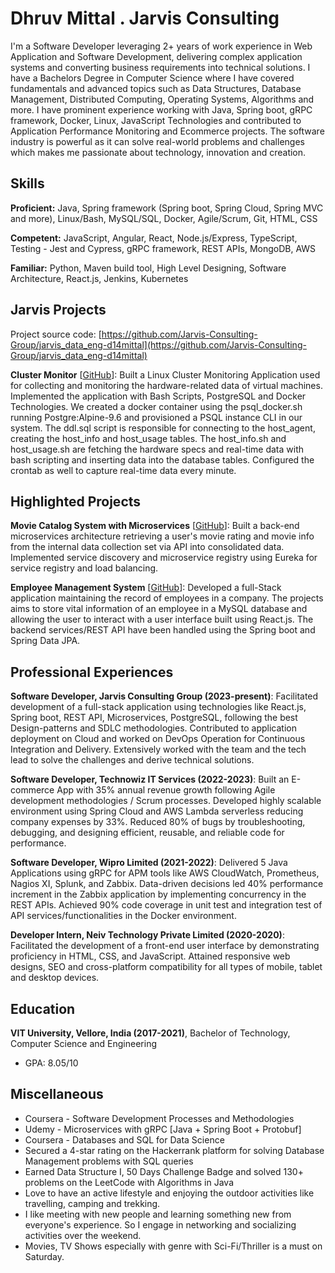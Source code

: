 # Dhruv Mittal . Jarvis Consulting

I'm a Software Developer leveraging 2+ years of work experience in Web Application and Software Development, delivering complex application systems and converting business requirements into technical solutions. I have a Bachelors Degree in Computer Science where I have covered fundamentals and advanced topics such as Data Structures, Database Management, Distributed Computing, Operating Systems, Algorithms and more. I have prominent experience working with Java, Spring boot, gRPC framework, Docker, Linux, JavaScript Technologies and contributed to Application Performance Monitoring and Ecommerce projects. The software industry is powerful as it can solve real-world problems and challenges which makes me passionate about technology, innovation and creation.

## Skills

**Proficient:** Java, Spring framework (Spring boot, Spring Cloud, Spring MVC and more), Linux/Bash, MySQL/SQL, Docker, Agile/Scrum, Git, HTML, CSS

**Competent:** JavaScript, Angular, React, Node.js/Express, TypeScript, Testing - Jest and Cypress, gRPC framework, REST APIs, MongoDB, AWS

**Familiar:** Python, Maven build tool, High Level Designing, Software Architecture, React.js, Jenkins, Kubernetes

## Jarvis Projects

Project source code: [https://github.com/Jarvis-Consulting-Group/jarvis_data_eng-d14mittal](https://github.com/Jarvis-Consulting-Group/jarvis_data_eng-d14mittal)


**Cluster Monitor** [[GitHub](https://github.com/Jarvis-Consulting-Group/jarvis_data_eng-d14mittal/tree/master/linux_sql)]: Built a Linux Cluster Monitoring Application used for collecting and monitoring the hardware-related data of virtual machines. Implemented the application with Bash Scripts, PostgreSQL and Docker Technologies. We created a docker container using the psql_docker.sh running Postgre:Alpine-9.6 and provisioned a PSQL instance CLI in our system. The ddl.sql script is responsible for connecting to the host_agent, creating the host_info and host_usage tables. The host_info.sh and host_usage.sh are fetching the hardware specs and real-time data with bash scripting and inserting data into the database tables. Configured the crontab as well to capture real-time data every minute.


## Highlighted Projects
**Movie Catalog System with Microservices** [[GitHub](https://github.com/d14mittal/Movie-Ratings-Microservice-Application)]: Built a back-end microservices architecture retrieving a user's movie rating and movie info from the internal data collection set via API into consolidated data. Implemented service discovery and microservice registry using Eureka for service registry and load balancing.

**Employee Management System** [[GitHub](https://github.com/d14mittal/Employee-Management-System)]: Developed a full-Stack application maintaining the record of employees in a company. The projects aims to store vital information of an employee in a MySQL database and allowing the user to interact with a user interface built using React.js. The backend services/REST API have been handled using the Spring boot and Spring Data JPA.


## Professional Experiences

**Software Developer, Jarvis Consulting Group (2023-present)**: Facilitated development of a full-stack application using technologies like React.js, Spring boot, REST API, Microservices, PostgreSQL, following the best Design-patterns and SDLC methodologies. Contributed to application deployment on Cloud and worked on DevOps Operation for Continuous Integration and Delivery. Extensively worked with the team and the tech lead to solve the challenges and derive technical solutions.

**Software Developer, Technowiz IT Services (2022-2023)**: Built an E-commerce App with 35% annual revenue growth following Agile development methodologies / Scrum processes. Developed highly scalable environment using Spring Cloud and AWS Lambda serverless reducing company expenses by 33%. Reduced 80% of bugs by troubleshooting, debugging, and designing efficient, reusable, and reliable code for performance.

**Software Developer, Wipro Limited (2021-2022)**: Delivered 5 Java Applications using gRPC for APM tools like AWS CloudWatch, Prometheus, Nagios XI, Splunk, and Zabbix. Data-driven decisions led 40% performance increment in the Zabbix application by implementing concurrency in the REST APIs. Achieved 90% code coverage in unit test and integration test of API services/functionalities in the Docker environment.

**Developer Intern, Neiv Technology Private Limited  (2020-2020)**: Facilitated the development of a front-end user interface by demonstrating proficiency in HTML, CSS, and JavaScript. Attained responsive web designs, SEO and cross-platform compatibility for all types of mobile, tablet and desktop devices.


## Education
**VIT University, Vellore, India (2017-2021)**, Bachelor of Technology, Computer Science and Engineering
- GPA: 8.05/10


## Miscellaneous
- Coursera - Software Development Processes and Methodologies
- Udemy - Microservices with gRPC [Java + Spring Boot + Protobuf]
- Coursera - Databases and SQL for Data Science
- Secured a 4-star rating on the Hackerrank platform for solving Database Management problems with SQL queries
- Earned Data Structure I, 50 Days Challenge Badge and solved 130+ problems on the LeetCode with Algorithms in Java
- Love to have an active lifestyle and enjoying the outdoor activities like travelling, camping and trekking.
- I like meeting with new people and learning something new from everyone's experience. So I engage in networking and socializing activities over the weekend. 
- Movies, TV Shows especially with genre with Sci-Fi/Thriller is a must on Saturday.
